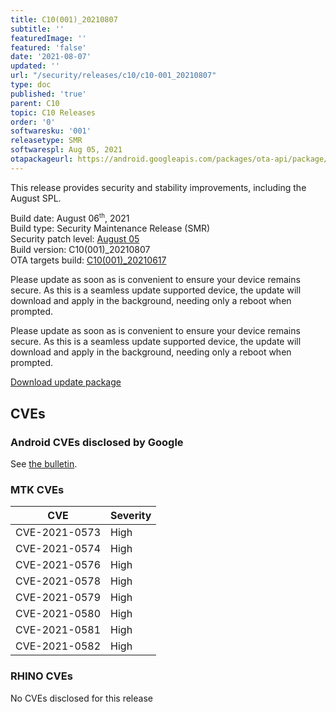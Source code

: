 ```yaml
---
title: C10(001)_20210807
subtitle: ''
featuredImage: ''
featured: 'false'
date: '2021-08-07'
updated: ''
url: "/security/releases/c10/c10-001_20210807"
type: doc
published: 'true'
parent: C10
topic: C10 Releases
order: '0'
softwaresku: '001'
releasetype: SMR
softwarespl: Aug 05, 2021
otapackageurl: https://android.googleapis.com/packages/ota-api/package/c0fb7c858377764197baa62040ae614a953151c5.zip
---
```


This release provides security and stability improvements, including the August SPL.

Build date: August 06<sup><small>th</small></sup>, 2021  
Build type: Security Maintenance Release (SMR)  
Security patch level: [August 05](https://source.android.com/security/bulletin/2021-08-01)  
Build version: C10(001)_20210807  
OTA targets build: [C10(001)_20210617](/security/releases/c10/c10-001_20210617)

Please update as soon as is convenient to ensure your device remains secure. As this is a seamless update supported device, the update will download and apply in the background, needing only a reboot when prompted.

Please update as soon as is convenient to ensure your device remains secure. As this is a seamless update supported device, the update will download and apply in the background, needing only a reboot when prompted.

<i class="far fa-cloud-download-alt"></i> [Download update package](https://android.googleapis.com/packages/ota-api/package/c0fb7c858377764197baa62040ae614a953151c5.zip)

## CVEs
### Android CVEs disclosed by Google

See [the bulletin](https://source.android.com/security/bulletin/2021-08-01).

### MTK CVEs

| **CVE** | **Severity** |
|---------|--------------|
| CVE-2021-0573 | High |
| CVE-2021-0574	| High |
| CVE-2021-0576	| High |
| CVE-2021-0578	| High |
| CVE-2021-0579	| High |
| CVE-2021-0580	| High |
| CVE-2021-0581	| High |
| CVE-2021-0582	| High |

### RHINO CVEs
No CVEs disclosed for this release
